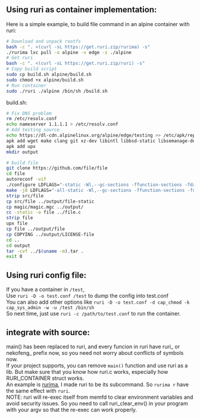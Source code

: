 ## Using ruri as container implementation:
Here is a simple example, to build file command in an alpine container with ruri:
```bash
# Download and unpack rootfs
bash -c ". <(curl -sL https://get.ruri.zip/rurima) -s"
./rurima lxc pull -o alpine -v edge -s ./alpine
# Get ruri
bash -c ". <(curl -sL https://get.ruri.zip/ruri) -s"
# Copy build script
sudo cp build.sh alpine/build.sh
sudo chmod +x alpine/build.sh
# Run container
sudo ./ruri ./alpine /bin/sh /build.sh
```

build.sh:      
```sh
# Fix DNS problem
rm /etc/resolv.conf
echo nameserver 1.1.1.1 > /etc/resolv.conf
# Add testing source
echo https://dl-cdn.alpinelinux.org/alpine/edge/testing >> /etc/apk/repositories
apk add wget make clang git xz-dev libintl libbsd-static libsemanage-dev libselinux-utils libselinux-static xz-libs zlib zlib-static libselinux-dev linux-headers libssl3 libbsd libbsd-dev gettext-libs gettext-static gettext-dev gettext python3 build-base openssl-misc openssl-libs-static openssl zlib-dev xz-dev openssl-dev automake libtool bison flex gettext autoconf gettext sqlite sqlite-dev pcre-dev wget texinfo docbook-xsl libxslt docbook2x musl-dev gettext gettext-asprintf gettext-dbg gettext-dev gettext-doc gettext-envsubst gettext-lang gettext-libs gettext-static
apk add upx
mkdir output

# build file
git clone https://github.com/file/file
cd file
autoreconf -vif
./configure LDFLAGS="-static -Wl,--gc-sections -ffunction-sections -fdata-sections" --disable-nss --enable-static --disable-shared --disable-liblastlog2
make -j8 LDFLAGS="-all-static -Wl,--gc-sections -ffunction-sections -fdata-sections"
strip src/file
cp src/file ../output/file-static
cp magic/magic.mgc ../output/
cc -static -o file ../file.c
strip file
upx file
cp file ../output/file
cp COPYING ../output/LICENSE-file
cd ..
cd output
tar -cvf ../$(uname -m).tar .
exit 0
```
## Using ruri config file:
If you have a container in `/test`,      
Use `ruri -D -o test.conf /test` to dump the config into test.conf      
You can also add other options like `ruri -D -o test.conf -d cap_chmod -k cap_sys_admin -w -u /test /bin/sh`      
So next time, just use `ruri -c /path/to/test.conf` to run the container.      
## integrate with source:
main() has been replaced to ruri, and every funcion in ruri have ruri_ or nekofeng_ prefix now, so you need not worry about conflicts of symbols now.      
If your project supports, you can remove `main()` function and use ruri as a lib. But make sure that you know how ruri.c works, especially how RURI_CONTAINER struct works.       
An example is [rurima](https://github.com/Moe-hacker/rurima), I made ruri to be its subcommand. So `rurima r` have the same effect with `ruri`.            
NOTE: ruri will re-exec itself from memfd to clear environment variables and avoid security issues. So you need to call ruri_clear_env() in your program with your argv so that the re-exec can work properly.
